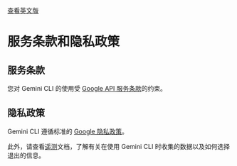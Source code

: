 [查看英文版](https://github.com/google-gemini/gemini-cli/blob/main/docs/tos-privacy.md)

# 服务条款和隐私政策

## 服务条款

您对 Gemini CLI 的使用受 [Google API 服务条款](https://developers.google.com/terms)的约束。

## 隐私政策

Gemini CLI 遵循标准的 [Google 隐私政策](https://policies.google.com/privacy)。

此外，请查看[遥测](telemetry.md)文档，了解有关在使用 Gemini CLI 时收集的数据以及如何选择退出的信息。